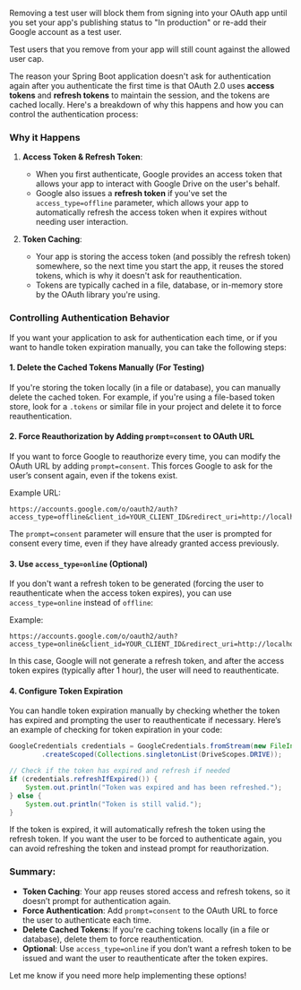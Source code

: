 Removing a test user will block them from signing into your OAuth app until you set your app's publishing status to "In production" or re-add their Google account as a test user.

Test users that you remove from your app will still count against the allowed user cap.



The reason your Spring Boot application doesn't ask for authentication again after you authenticate the first time is that OAuth 2.0 uses **access tokens** and **refresh tokens** to maintain the session, and the tokens are cached locally. Here's a breakdown of why this happens and how you can control the authentication process:

### Why it Happens
1. **Access Token & Refresh Token**:
   - When you first authenticate, Google provides an access token that allows your app to interact with Google Drive on the user's behalf.
   - Google also issues a **refresh token** if you've set the `access_type=offline` parameter, which allows your app to automatically refresh the access token when it expires without needing user interaction.
   
2. **Token Caching**:
   - Your app is storing the access token (and possibly the refresh token) somewhere, so the next time you start the app, it reuses the stored tokens, which is why it doesn't ask for reauthentication.
   - Tokens are typically cached in a file, database, or in-memory store by the OAuth library you're using.

### Controlling Authentication Behavior
If you want your application to ask for authentication each time, or if you want to handle token expiration manually, you can take the following steps:

#### 1. **Delete the Cached Tokens Manually** (For Testing)
   If you're storing the token locally (in a file or database), you can manually delete the cached token. For example, if you're using a file-based token store, look for a `.tokens` or similar file in your project and delete it to force reauthentication.

#### 2. **Force Reauthorization by Adding `prompt=consent` to OAuth URL**
   If you want to force Google to reauthorize every time, you can modify the OAuth URL by adding `prompt=consent`. This forces Google to ask for the user’s consent again, even if the tokens exist.

   Example URL:
   ```text
   https://accounts.google.com/o/oauth2/auth?access_type=offline&client_id=YOUR_CLIENT_ID&redirect_uri=http://localhost:8888/Callback&response_type=code&scope=https://www.googleapis.com/auth/drive&prompt=consent
   ```

   The `prompt=consent` parameter will ensure that the user is prompted for consent every time, even if they have already granted access previously.

#### 3. **Use `access_type=online`** (Optional)
   If you don't want a refresh token to be generated (forcing the user to reauthenticate when the access token expires), you can use `access_type=online` instead of `offline`:

   Example:
   ```text
   https://accounts.google.com/o/oauth2/auth?access_type=online&client_id=YOUR_CLIENT_ID&redirect_uri=http://localhost:8888/Callback&response_type=code&scope=https://www.googleapis.com/auth/drive
   ```

   In this case, Google will not generate a refresh token, and after the access token expires (typically after 1 hour), the user will need to reauthenticate.

#### 4. **Configure Token Expiration**
   You can handle token expiration manually by checking whether the token has expired and prompting the user to reauthenticate if necessary. Here’s an example of checking for token expiration in your code:

   ```java
   GoogleCredentials credentials = GoogleCredentials.fromStream(new FileInputStream("path/to/credentials.json"))
           .createScoped(Collections.singletonList(DriveScopes.DRIVE));

   // Check if the token has expired and refresh if needed
   if (credentials.refreshIfExpired()) {
       System.out.println("Token was expired and has been refreshed.");
   } else {
       System.out.println("Token is still valid.");
   }
   ```

   If the token is expired, it will automatically refresh the token using the refresh token. If you want the user to be forced to authenticate again, you can avoid refreshing the token and instead prompt for reauthorization.

### Summary:
- **Token Caching**: Your app reuses stored access and refresh tokens, so it doesn’t prompt for authentication again.
- **Force Authentication**: Add `prompt=consent` to the OAuth URL to force the user to authenticate each time.
- **Delete Cached Tokens**: If you're caching tokens locally (in a file or database), delete them to force reauthentication.
- **Optional**: Use `access_type=online` if you don’t want a refresh token to be issued and want the user to reauthenticate after the token expires.

Let me know if you need more help implementing these options!